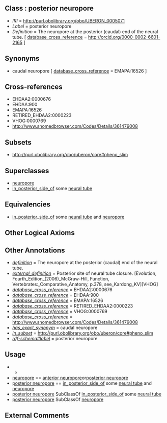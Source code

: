 
## Class : posterior neuropore

 * *IRI* = http://purl.obolibrary.org/obo/UBERON_0005071
 * *Label* = posterior neuropore
 * *Definition* = The neuropore at the posterior (caudal) end of the neural tube. [ [database_cross_reference](../../ef/oboInOwl#hasDbXref.md) = http://orcid.org/0000-0002-6601-2165 ]

## Synonyms

 * caudal neuropore [ [database_cross_reference](../../ef/oboInOwl#hasDbXref.md) = EMAPA:16526 ]

## Cross-references

 * EHDAA2:0000676
 * EHDAA:900
 * EMAPA:16526
 * RETIRED_EHDAA2:0000223
 * VHOG:0000769
 * http://www.snomedbrowser.com/Codes/Details/361479008

## Subsets

 * http://purl.obolibrary.org/obo/uberon/core#pheno_slim

## Superclasses

 * [neuropore](../../UBERON/77/UBERON_0005077.md)
 * [in_posterior_side_of](../../BSPO/22/BSPO_0000122.md) some [neural tube](../../UBERON/49/UBERON_0001049.md)

## Equivalencies

 * [in_posterior_side_of](../../BSPO/22/BSPO_0000122.md) some [neural tube](../../UBERON/49/UBERON_0001049.md) and [neuropore](../../UBERON/77/UBERON_0005077.md)

## Other Logical Axioms


## Other Annotations

 * *[definition](../../IAO/15/IAO_0000115.md)* = The neuropore at the posterior (caudal) end of the neural tube.
 * *[external_definition](../../UBPROP/01/UBPROP_0000001.md)* = Posterior site of neural tube closure. [Evolution, Fourth_Edition_(2006)_McGraw-Hill, Function, Vertebrates:_Comparative_Anatomy, p.378, see_Kardong_KV][VHOG]
 * *[database_cross_reference](../../ef/oboInOwl#hasDbXref.md)* = EHDAA2:0000676
 * *[database_cross_reference](../../ef/oboInOwl#hasDbXref.md)* = EHDAA:900
 * *[database_cross_reference](../../ef/oboInOwl#hasDbXref.md)* = EMAPA:16526
 * *[database_cross_reference](../../ef/oboInOwl#hasDbXref.md)* = RETIRED_EHDAA2:0000223
 * *[database_cross_reference](../../ef/oboInOwl#hasDbXref.md)* = VHOG:0000769
 * *[database_cross_reference](../../ef/oboInOwl#hasDbXref.md)* = http://www.snomedbrowser.com/Codes/Details/361479008
 * *[has_exact_synonym](../../ym/oboInOwl#hasExactSynonym.md)* = caudal neuropore
 * *[in_subset](../../et/oboInOwl#inSubset.md)* = http://purl.obolibrary.org/obo/uberon/core#pheno_slim
 * *[rdf-schema#label](../../el/rdf-schema#label.md)* = posterior neuropore

## Usage

 * -
 * [neuropore](../../UBERON/77/UBERON_0005077.md) == [anterior neuropore](../../UBERON/70/UBERON_0005070.md)or[posterior neuropore](../../UBERON/71/UBERON_0005071.md)
 * [posterior neuropore](../../UBERON/71/UBERON_0005071.md) == [in_posterior_side_of](../../BSPO/22/BSPO_0000122.md) some [neural tube](../../UBERON/49/UBERON_0001049.md) and [neuropore](../../UBERON/77/UBERON_0005077.md)
 * [posterior neuropore](../../UBERON/71/UBERON_0005071.md) SubClassOf [in_posterior_side_of](../../BSPO/22/BSPO_0000122.md) some [neural tube](../../UBERON/49/UBERON_0001049.md)
 * [posterior neuropore](../../UBERON/71/UBERON_0005071.md) SubClassOf [neuropore](../../UBERON/77/UBERON_0005077.md)

## External Comments

